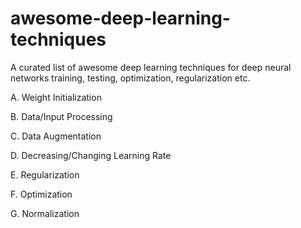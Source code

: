 # awesome-deep-learning-techniques
A curated list of awesome deep learning techniques for deep neural networks training, testing, optimization, regularization etc.

A. Weight Initialization


B. Data/Input Processing


C. Data Augmentation


D. Decreasing/Changing Learning Rate


E. Regularization


F. Optimization


G. Normalization
